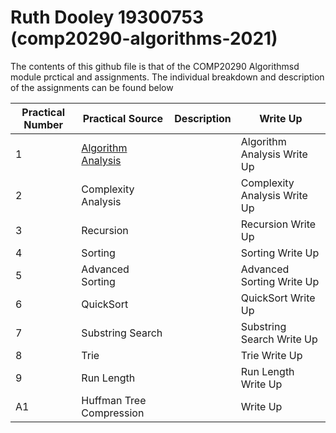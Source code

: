 # Ruth Dooley 19300753 (comp20290-algorithms-2021)

The contents of this github file is that of the COMP20290 Algorithmsd module prctical and assignments. The individual breakdown and description of the assignments can be found below 

Practical Number | Practical Source | Description | Write Up
---------------- | ---------------- | ----------- | --------
1 | [Algorithm Analysis](https://github.com/CompAlgorithms/algorithms20290-2021-repository-RuthDooley/tree/main/wk2-algorithm-analysis)| | Algorithm Analysis Write Up
2 | Complexity Analysis | | Complexity Analysis Write Up
3 | Recursion | | Recursion Write Up
4 | Sorting | | Sorting Write Up
5 | Advanced Sorting | | Advanced Sorting Write Up
6 | QuickSort | | QuickSort Write Up
7 | Substring Search | | Substring Search Write Up
8 | Trie | | Trie Write Up
9 | Run Length | | Run Length Write Up
A1 | Huffman Tree Compression | |  Write Up

